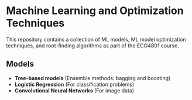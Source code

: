 # Machine Learning and Optimization Techniques 


This repository contains a collection of ML models, ML model optimization techniques, and root-finding algorithms as part of the ECO4801 course.

## Models
- **Tree-based models** (Ensemble methods: bagging and boosting)
- **Logistic Regression** (For classification problems)
- **Convolutional Neural Networks** (For image data)


